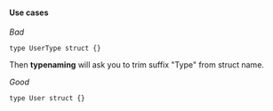 #### Use cases

_Bad_
```golang
type UserType struct {}
```

Then **typenaming** will ask you to trim suffix "Type" from struct name.

_Good_
```golang
type User struct {}
```
